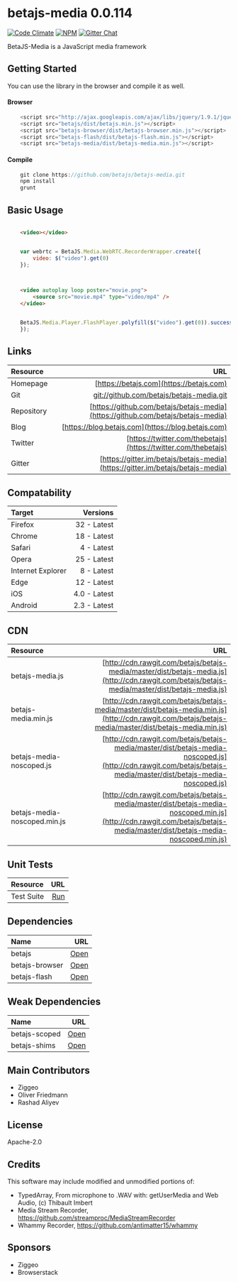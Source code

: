 # betajs-media 0.0.114
[![Code Climate](https://codeclimate.com/github/betajs/betajs-media/badges/gpa.svg)](https://codeclimate.com/github/betajs/betajs-media)
[![NPM](https://img.shields.io/npm/v/betajs-media.svg?style=flat)](https://www.npmjs.com/package/betajs-media)
[![Gitter Chat](https://badges.gitter.im/betajs/betajs-media.svg)](https://gitter.im/betajs/betajs-media)

BetaJS-Media is a JavaScript media framework



## Getting Started


You can use the library in the browser and compile it as well.

#### Browser

```javascript
	<script src="http://ajax.googleapis.com/ajax/libs/jquery/1.9.1/jquery.min.js"></script>
	<script src="betajs/dist/betajs.min.js"></script>
	<script src="betajs-browser/dist/betajs-browser.min.js"></script>
	<script src="betajs-flash/dist/betajs-flash.min.js"></script>
	<script src="betajs-media/dist/betajs-media.min.js"></script>
``` 

#### Compile

```javascript
	git clone https://github.com/betajs/betajs-media.git
	npm install
	grunt
```



## Basic Usage


```html

	<video></video>

```

```js

    var webrtc = BetaJS.Media.WebRTC.RecorderWrapper.create({
        video: $("video").get(0)
    });
    
```

```html

	<video autoplay loop poster="movie.png">
		<source src="movie.mp4" type="video/mp4" />
	</video>

```

```js

	BetaJS.Media.Player.FlashPlayer.polyfill($("video").get(0)).success(function (video) {
	});

```


## Links
| Resource   | URL |
| :--------- | --: |
| Homepage   | [https://betajs.com](https://betajs.com) |
| Git        | [git://github.com/betajs/betajs-media.git](git://github.com/betajs/betajs-media.git) |
| Repository | [https://github.com/betajs/betajs-media](https://github.com/betajs/betajs-media) |
| Blog       | [https://blog.betajs.com](https://blog.betajs.com) | 
| Twitter    | [https://twitter.com/thebetajs](https://twitter.com/thebetajs) | 
| Gitter     | [https://gitter.im/betajs/betajs-media](https://gitter.im/betajs/betajs-media) | 



## Compatability
| Target | Versions |
| :----- | -------: |
| Firefox | 32 - Latest |
| Chrome | 18 - Latest |
| Safari | 4 - Latest |
| Opera | 25 - Latest |
| Internet Explorer | 8 - Latest |
| Edge | 12 - Latest |
| iOS | 4.0 - Latest |
| Android | 2.3 - Latest |


## CDN
| Resource | URL |
| :----- | -------: |
| betajs-media.js | [http://cdn.rawgit.com/betajs/betajs-media/master/dist/betajs-media.js](http://cdn.rawgit.com/betajs/betajs-media/master/dist/betajs-media.js) |
| betajs-media.min.js | [http://cdn.rawgit.com/betajs/betajs-media/master/dist/betajs-media.min.js](http://cdn.rawgit.com/betajs/betajs-media/master/dist/betajs-media.min.js) |
| betajs-media-noscoped.js | [http://cdn.rawgit.com/betajs/betajs-media/master/dist/betajs-media-noscoped.js](http://cdn.rawgit.com/betajs/betajs-media/master/dist/betajs-media-noscoped.js) |
| betajs-media-noscoped.min.js | [http://cdn.rawgit.com/betajs/betajs-media/master/dist/betajs-media-noscoped.min.js](http://cdn.rawgit.com/betajs/betajs-media/master/dist/betajs-media-noscoped.min.js) |


## Unit Tests
| Resource | URL |
| :----- | -------: |
| Test Suite | [Run](http://rawgit.com/betajs/betajs-media/master/tests/tests.html) |


## Dependencies
| Name | URL |
| :----- | -------: |
| betajs | [Open](https://github.com/betajs/betajs) |
| betajs-browser | [Open](https://github.com/betajs/betajs-browser) |
| betajs-flash | [Open](https://github.com/betajs/betajs-flash) |


## Weak Dependencies
| Name | URL |
| :----- | -------: |
| betajs-scoped | [Open](https://github.com/betajs/betajs-scoped) |
| betajs-shims | [Open](https://github.com/betajs/betajs-shims) |


## Main Contributors

- Ziggeo
- Oliver Friedmann
- Rashad Aliyev

## License

Apache-2.0


## Credits

This software may include modified and unmodified portions of:
- TypedArray, From microphone to .WAV with: getUserMedia and Web Audio, (c) Thibault Imbert
- Media Stream Recorder, https://github.com/streamproc/MediaStreamRecorder
- Whammy Recorder, https://github.com/antimatter15/whammy




## Sponsors

- Ziggeo
- Browserstack


